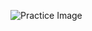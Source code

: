 ![Practice Image](../master/image.jpg#center)


<style>
img[src*='#center'] { 
    display: block;
    margin: auto;
}
</style>
